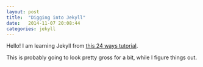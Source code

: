 ```yaml
---
layout: post
title:  "Digging into Jekyll"
date:   2014-11-07 20:08:44
categories: jekyll
---
```

Hello! I am learning Jekyll from [this 24 ways tutorial][tutorial].

This is probably going to look pretty gross for a bit, while I figure things out.


[tutorial]: http://24ways.org/2013/get-started-with-github-pages/